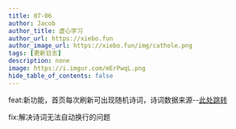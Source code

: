 ```yaml
---
title: 07-06
author: Jacob
author_title: 虚心学习
author_url: https://xiebo.fun
author_image_url: https://xiebo.fun/img/cathole.png
tags: [更新日志]
description: none
image: https://i.imgur.com/mErPwqL.png
hide_table_of_contents: false
---
```



feat:新功能，首页每次刷新可出现随机诗词，诗词数据来源--[此处跳转](https://github.com/chinese-poetry/chinese-poetry)

fix:解决诗词无法自动换行的问题